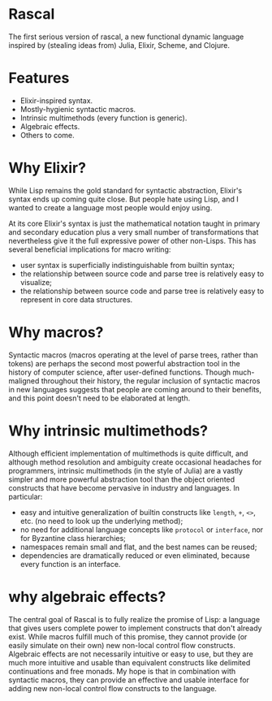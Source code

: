 # Rascal
The first serious version of rascal, a new functional dynamic language inspired by (stealing ideas from) Julia, Elixir, Scheme, and Clojure.

# Features
* Elixir-inspired syntax.
* Mostly-hygienic syntactic macros.
* Intrinsic multimethods (every function is generic).
* Algebraic effects.
* Others to come.

# Why Elixir?
While Lisp remains the gold standard for syntactic abstraction, Elixir's syntax ends up coming quite close. But people hate using Lisp, and I wanted to create a language most people would
enjoy using.

At its core Elixir's syntax is just the mathematical notation taught in primary and secondary education plus a very small number of transformations that nevertheless give it the full expressive 
power of other non-Lisps. This has several beneficial implications for macro writing:

* user syntax is superficially indistinguishable from builtin syntax;
* the relationship between source code and parse tree is relatively easy to visualize;
* the relationship between source code and parse tree is relatively easy to represent in core data structures.

# Why macros?
Syntactic macros (macros operating at the level of parse trees, rather than tokens) are perhaps the second most powerful abstraction tool in the history of computer science, after user-defined 
functions. Though much-maligned throughout their history, the regular inclusion of syntactic macros in new languages suggests that people are coming around to their benefits, and this point doesn't 
need to be elaborated at length.

# Why intrinsic multimethods?
Although efficient implementation of multimethods is quite difficult, and although method resolution and ambiguity create occasional headaches for programmers, intrinsic multimethods (in the style of
Julia) are a vastly simpler and more powerful abstraction tool than the object oriented constructs that have become pervasive in industry and languages. In particular:

* easy and intuitive generalization of builtin constructs like `length`, `+`, `<>`, etc. (no need to look up the underlying method);
* no need for additional language concepts like `protocol` or `interface`, nor for Byzantine class hierarchies;
* namespaces remain small and flat, and the best names can be reused;
* dependencies are dramatically reduced or even eliminated, because every function is an interface.

# why algebraic effects?
The central goal of Rascal is to fully realize the promise of Lisp: a language that gives users complete power to implement constructs that don't already exist. While macros fulfill much of this 
promise, they cannot provide (or easily simulate on their own) new non-local control flow constructs. Algebraic effects are not necessarily intuitive or easy to use, but they are much more intuitive
and usable than equivalent constructs like delimited continuations and free monads. My hope is that in combination with syntactic macros, they can provide an effective and usable interface for adding
new non-local control flow constructs to the language.
